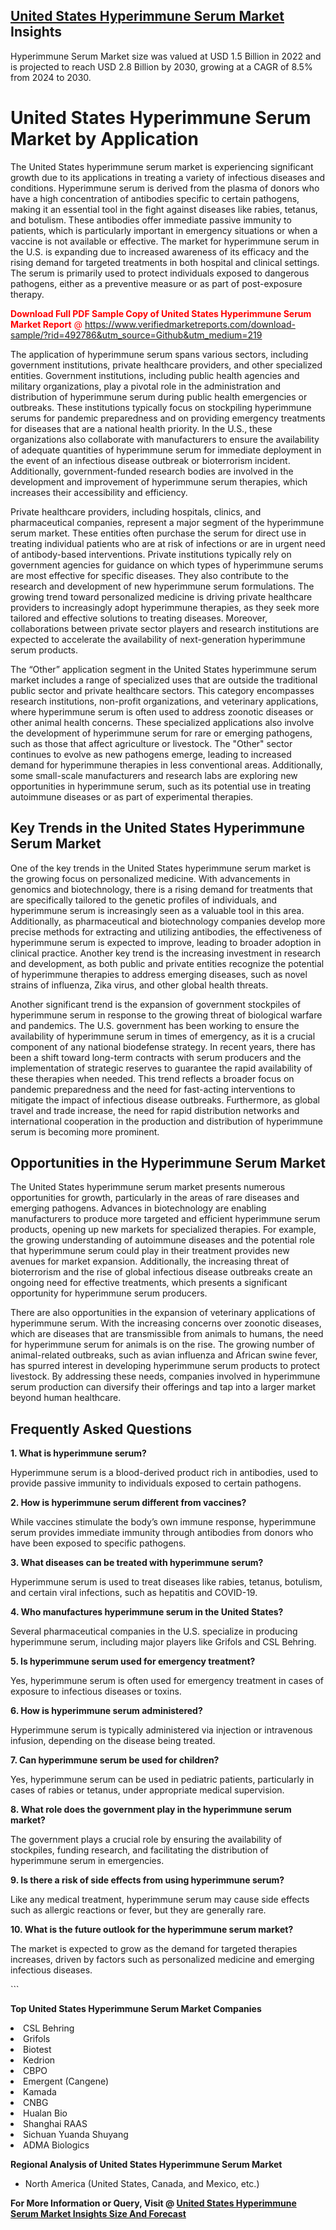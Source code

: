 <h2><a href="https://www.verifiedmarketreports.com/download-sample/?rid=492786&amp;utm_source=Github&amp;utm_medium=219" target="_blank">United States Hyperimmune Serum Market</a> Insights</h2><p>Hyperimmune Serum Market size was valued at USD 1.5 Billion in 2022 and is projected to reach USD 2.8 Billion by 2030, growing at a CAGR of 8.5% from 2024 to 2030.</p><p> <h1>United States Hyperimmune Serum Market by Application</h1> <p>The United States hyperimmune serum market is experiencing significant growth due to its applications in treating a variety of infectious diseases and conditions. Hyperimmune serum is derived from the plasma of donors who have a high concentration of antibodies specific to certain pathogens, making it an essential tool in the fight against diseases like rabies, tetanus, and botulism. These antibodies offer immediate passive immunity to patients, which is particularly important in emergency situations or when a vaccine is not available or effective. The market for hyperimmune serum in the U.S. is expanding due to increased awareness of its efficacy and the rising demand for targeted treatments in both hospital and clinical settings. The serum is primarily used to protect individuals exposed to dangerous pathogens, either as a preventive measure or as part of post-exposure therapy. <p><span class=""><span style="color: #ff0000;"><strong>Download Full PDF Sample Copy of United States Hyperimmune Serum Market Report</strong> @ </span><a href="https://www.verifiedmarketreports.com/download-sample/?rid=492786&amp;utm_source=Github&amp;utm_medium=219" target="_blank">https://www.verifiedmarketreports.com/download-sample/?rid=492786&amp;utm_source=Github&amp;utm_medium=219</a></span></p> The application of hyperimmune serum spans various sectors, including government institutions, private healthcare providers, and other specialized entities. Government institutions, including public health agencies and military organizations, play a pivotal role in the administration and distribution of hyperimmune serum during public health emergencies or outbreaks. These institutions typically focus on stockpiling hyperimmune serums for pandemic preparedness and on providing emergency treatments for diseases that are a national health priority. In the U.S., these organizations also collaborate with manufacturers to ensure the availability of adequate quantities of hyperimmune serum for immediate deployment in the event of an infectious disease outbreak or bioterrorism incident. Additionally, government-funded research bodies are involved in the development and improvement of hyperimmune serum therapies, which increases their accessibility and efficiency. <p>Private healthcare providers, including hospitals, clinics, and pharmaceutical companies, represent a major segment of the hyperimmune serum market. These entities often purchase the serum for direct use in treating individual patients who are at risk of infections or are in urgent need of antibody-based interventions. Private institutions typically rely on government agencies for guidance on which types of hyperimmune serums are most effective for specific diseases. They also contribute to the research and development of new hyperimmune serum formulations. The growing trend toward personalized medicine is driving private healthcare providers to increasingly adopt hyperimmune therapies, as they seek more tailored and effective solutions to treating diseases. Moreover, collaborations between private sector players and research institutions are expected to accelerate the availability of next-generation hyperimmune serum products. <p>The “Other” application segment in the United States hyperimmune serum market includes a range of specialized uses that are outside the traditional public sector and private healthcare sectors. This category encompasses research institutions, non-profit organizations, and veterinary applications, where hyperimmune serum is often used to address zoonotic diseases or other animal health concerns. These specialized applications also involve the development of hyperimmune serum for rare or emerging pathogens, such as those that affect agriculture or livestock. The "Other" sector continues to evolve as new pathogens emerge, leading to increased demand for hyperimmune therapies in less conventional areas. Additionally, some small-scale manufacturers and research labs are exploring new opportunities in hyperimmune serum, such as its potential use in treating autoimmune diseases or as part of experimental therapies. <h2>Key Trends in the United States Hyperimmune Serum Market</h2> <p>One of the key trends in the United States hyperimmune serum market is the growing focus on personalized medicine. With advancements in genomics and biotechnology, there is a rising demand for treatments that are specifically tailored to the genetic profiles of individuals, and hyperimmune serum is increasingly seen as a valuable tool in this area. Additionally, as pharmaceutical and biotechnology companies develop more precise methods for extracting and utilizing antibodies, the effectiveness of hyperimmune serum is expected to improve, leading to broader adoption in clinical practice. Another key trend is the increasing investment in research and development, as both public and private entities recognize the potential of hyperimmune therapies to address emerging diseases, such as novel strains of influenza, Zika virus, and other global health threats. <p>Another significant trend is the expansion of government stockpiles of hyperimmune serum in response to the growing threat of biological warfare and pandemics. The U.S. government has been working to ensure the availability of hyperimmune serum in times of emergency, as it is a crucial component of any national biodefense strategy. In recent years, there has been a shift toward long-term contracts with serum producers and the implementation of strategic reserves to guarantee the rapid availability of these therapies when needed. This trend reflects a broader focus on pandemic preparedness and the need for fast-acting interventions to mitigate the impact of infectious disease outbreaks. Furthermore, as global travel and trade increase, the need for rapid distribution networks and international cooperation in the production and distribution of hyperimmune serum is becoming more prominent. <h2>Opportunities in the Hyperimmune Serum Market</h2> <p>The United States hyperimmune serum market presents numerous opportunities for growth, particularly in the areas of rare diseases and emerging pathogens. Advances in biotechnology are enabling manufacturers to produce more targeted and efficient hyperimmune serum products, opening up new markets for specialized therapies. For example, the growing understanding of autoimmune diseases and the potential role that hyperimmune serum could play in their treatment provides new avenues for market expansion. Additionally, the increasing threat of bioterrorism and the rise of global infectious disease outbreaks create an ongoing need for effective treatments, which presents a significant opportunity for hyperimmune serum producers. <p>There are also opportunities in the expansion of veterinary applications of hyperimmune serum. With the increasing concerns over zoonotic diseases, which are diseases that are transmissible from animals to humans, the need for hyperimmune serum for animals is on the rise. The growing number of animal-related outbreaks, such as avian influenza and African swine fever, has spurred interest in developing hyperimmune serum products to protect livestock. By addressing these needs, companies involved in hyperimmune serum production can diversify their offerings and tap into a larger market beyond human healthcare. <h2>Frequently Asked Questions</h2> <p><strong>1. What is hyperimmune serum?</strong></p> <p>Hyperimmune serum is a blood-derived product rich in antibodies, used to provide passive immunity to individuals exposed to certain pathogens.</p> <p><strong>2. How is hyperimmune serum different from vaccines?</strong></p> <p>While vaccines stimulate the body’s own immune response, hyperimmune serum provides immediate immunity through antibodies from donors who have been exposed to specific pathogens.</p> <p><strong>3. What diseases can be treated with hyperimmune serum?</strong></p> <p>Hyperimmune serum is used to treat diseases like rabies, tetanus, botulism, and certain viral infections, such as hepatitis and COVID-19.</p> <p><strong>4. Who manufactures hyperimmune serum in the United States?</strong></p> <p>Several pharmaceutical companies in the U.S. specialize in producing hyperimmune serum, including major players like Grifols and CSL Behring.</p> <p><strong>5. Is hyperimmune serum used for emergency treatment?</strong></p> <p>Yes, hyperimmune serum is often used for emergency treatment in cases of exposure to infectious diseases or toxins.</p> <p><strong>6. How is hyperimmune serum administered?</strong></p> <p>Hyperimmune serum is typically administered via injection or intravenous infusion, depending on the disease being treated.</p> <p><strong>7. Can hyperimmune serum be used for children?</strong></p> <p>Yes, hyperimmune serum can be used in pediatric patients, particularly in cases of rabies or tetanus, under appropriate medical supervision.</p> <p><strong>8. What role does the government play in the hyperimmune serum market?</strong></p> <p>The government plays a crucial role by ensuring the availability of stockpiles, funding research, and facilitating the distribution of hyperimmune serum in emergencies.</p> <p><strong>9. Is there a risk of side effects from using hyperimmune serum?</strong></p> <p>Like any medical treatment, hyperimmune serum may cause side effects such as allergic reactions or fever, but they are generally rare.</p> <p><strong>10. What is the future outlook for the hyperimmune serum market?</strong></p> <p>The market is expected to grow as the demand for targeted therapies increases, driven by factors such as personalized medicine and emerging infectious diseases.</p> ```</p><p><strong>Top United States Hyperimmune Serum Market Companies</strong></p><div data-test-id=""><p><li>CSL Behring</li><li> Grifols</li><li> Biotest</li><li> Kedrion</li><li> CBPO</li><li> Emergent (Cangene)</li><li> Kamada</li><li> CNBG</li><li> Hualan Bio</li><li> Shanghai RAAS</li><li> Sichuan Yuanda Shuyang</li><li> ADMA Biologics</li></p><div><strong>Regional Analysis of&nbsp;United States Hyperimmune Serum Market</strong></div><ul><li dir="ltr"><p dir="ltr">North America&nbsp;(United States, Canada, and Mexico, etc.)</p></li></ul><p><strong>For More Information or Query, Visit @&nbsp;</strong><strong><a href="https://www.verifiedmarketreports.com/product/hyperimmune-serum-market/?utm_source=Github&amp;utm_medium=219" target="_blank">United States Hyperimmune Serum Market Insights Size And Forecast</a></strong></p></div>
